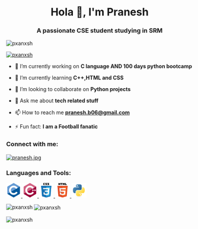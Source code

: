 <h1 align="center">Hola 👋, I'm Pranesh</h1>
<h3 align="center">A passionate CSE student studying in SRM</h3>
<p align="left"> <img src="https://komarev.com/ghpvc/?username=pxanxsh&label=Profile%20views&color=0e75b6&style=flat" alt="pxanxsh" /> </p>

<p align="left"> <a href="https://github.com/ryo-ma/github-profile-trophy"><img src="https://github-profile-trophy.vercel.app/?username=pxanxsh" alt="pxanxsh" /></a> </p>

- 🔭 I’m currently working on **C language AND 100 days python bootcamp**

- 🌱 I’m currently learning **C++,HTML and CSS**

- 👯 I’m looking to collaborate on **Python projects**

- 💬 Ask me about **tech related stuff**

- 📫 How to reach me **pranesh.b06@gmail.com**

- ⚡ Fun fact: **I am a Football fanatic**

<h3 align="left">Connect with me:</h3>
<p align="left">
<a href="https://instagram.com/pranesh.jpg" target="blank"><img align="center" src="https://raw.githubusercontent.com/rahuldkjain/github-profile-readme-generator/master/src/images/icons/Social/instagram.svg" alt="pranesh.jpg" height="30" width="40" /></a>
</p>

<h3 align="left">Languages and Tools:</h3>
<p align="left"> <a href="https://www.cprogramming.com/" target="_blank" rel="noreferrer"> <img src="https://raw.githubusercontent.com/devicons/devicon/master/icons/c/c-original.svg" alt="c" width="40" height="40"/> </a> <a href="https://www.w3schools.com/cpp/" target="_blank" rel="noreferrer"> <img src="https://raw.githubusercontent.com/devicons/devicon/master/icons/cplusplus/cplusplus-original.svg" alt="cplusplus" width="40" height="40"/> </a> <a href="https://www.w3schools.com/css/" target="_blank" rel="noreferrer"> <img src="https://raw.githubusercontent.com/devicons/devicon/master/icons/css3/css3-original-wordmark.svg" alt="css3" width="40" height="40"/> </a> <a href="https://www.w3.org/html/" target="_blank" rel="noreferrer"> <img src="https://raw.githubusercontent.com/devicons/devicon/master/icons/html5/html5-original-wordmark.svg" alt="html5" width="40" height="40"/> </a> <a href="https://www.python.org" target="_blank" rel="noreferrer"> <img src="https://raw.githubusercontent.com/devicons/devicon/master/icons/python/python-original.svg" alt="python" width="40" height="40"/> </a> </p>

<p><img align="left" src="https://github-readme-stats.vercel.app/api/top-langs?username=pxanxsh&show_icons=true&locale=en&layout=compact" alt="pxanxsh" /></p>

<p>&nbsp;<img align="center" src="https://github-readme-stats.vercel.app/api?username=pxanxsh&show_icons=true&locale=en" alt="pxanxsh" /></p>

<p><img align="center" src="https://github-readme-streak-stats.herokuapp.com/?user=pxanxsh&" alt="pxanxsh" /></p>
